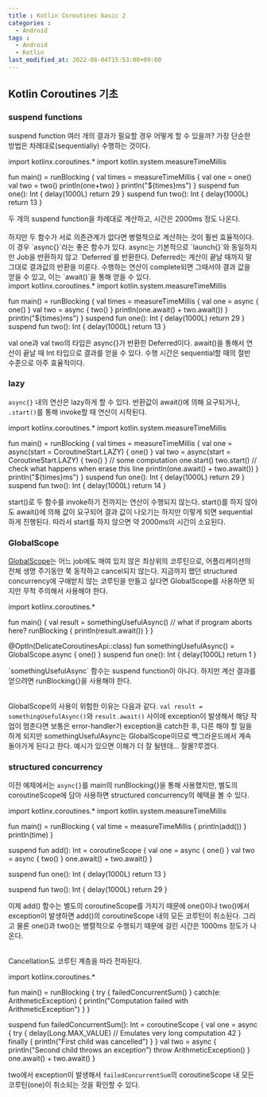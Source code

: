 ```yaml
---
title : Kotlin Coroutines basic 2
categories : 
  - Android
tags :
  - Android 
  - Kotlin
last_modified_at: 2022-08-04T15:53:00+09:00
---
```


<script src="https://unpkg.com/kotlin-playground@1" data-selector=".kotlin-code"></script>


## Kotlin Coroutines 기초

### suspend functions

suspend function 여러 개의 결과가 필요할 경우 어떻게 할 수 있을까? 가장 단순한 방법은 차례대로(sequentially) 수행하는 것이다.
<div class="kotlin-code"  theme="darcula" >
import kotlinx.coroutines.*
import kotlin.system.measureTimeMillis

fun main() = runBlocking {
    val times = measureTimeMillis {
        val one = one()
        val two = two()
        println(one+two)
    }
    println("${times}ms")
}
suspend fun one(): Int {
    delay(1000L)
    return 29
}
suspend fun two(): Int {
    delay(1000L)
    return 13
}
</div>
두 개의 suspend function을 차례대로 계산하고, 시간은 2000ms 정도 나온다. <br /><br />
하지만 두 함수가 서로 의존관계가 없다면 병렬적으로 계산하는 것이 훨씬 효율적이다. 이 경우 `async{}`라는 좋은 함수가 있다. async는 기본적으로 `launch{}`와 동일하지만 Job을 반환하지 않고 `Deferred<T>`를 반환한다. Deferred는 계산이 끝날 때까지 말 그대로 결과값의 반환을 미룬다. 수행하는 연산이 complete되면 그때서야 결과 값을 얻을 수 있고, 이는 `await()`을 통해 얻을 수 있다.
<div class="kotlin-code"  theme="darcula" >
import kotlinx.coroutines.*
import kotlin.system.measureTimeMillis

fun main() = runBlocking {
    val times = measureTimeMillis {
        val one = async { one() }
        val two = async { two() }
        println(one.await() + two.await())
    }
    println("${times}ms")
}
suspend fun one(): Int {
    delay(1000L)
    return 29
}
suspend fun two(): Int {
    delay(1000L)
    return 13
}
</div>
val one과 val two의 타입은 async{}가 반환한 Deferred<Int>이다. await()을 통해서 연산이 끝날 때 Int 타입으로 결과를 얻을 수 있다. 수행 시간은 sequential할 때의 절반 수준으로 아주 효율적이다.
  
### lazy
`async{}` 내의 연산은 lazy하게 할 수 있다. 반환값이 await()에 의해 요구되거나, `.start()`를 통해 invoke할 때 연산이 시작된다.
<div class="kotlin-code"  theme="darcula" >
import kotlinx.coroutines.*
import kotlin.system.measureTimeMillis

fun main() = runBlocking {
    val times = measureTimeMillis {
        val one = async(start = CoroutineStart.LAZY) { one() }
        val two = async(start = CoroutineStart.LAZY) { two() }
        // some computation
        one.start()
        two.start()   // check what happens when erase this line
        println(one.await() + two.await())
    }
    println("${times}ms")
}
suspend fun one(): Int {
    delay(1000L)
    return 29
}
suspend fun two(): Int {
    delay(1000L)
    return 14
}
</div>
start()로 두 함수를 invoke하기 전까지는 연산이 수행되지 않는다. start()를 하지 않아도 await()에 의해 값이 요구되어 결과 값이 나오기는 하지만 이렇게 되면 sequential하게 진행된다. 따라서 start를 하지 않으면 약 2000ms의 시간이 소요된다.
  
### GlobalScope
[GlobalScope]는 어느 job에도 매여 있지 않은 최상위의 코루틴으로, 어플리케이션의 전체 생명 주기동안 쭉 동작하고 cancel되지 않는다. 지금까지 했던 structured concurrency에 구애받지 않는 코루틴을 만들고 싶다면 GlobalScope를 사용하면 되지만 무척 주의해서 사용해야 한다.
<div class="kotlin-code"  theme="darcula" >
import kotlinx.coroutines.*

fun main() {
    val result = somethingUsefulAsync()
    // what if program aborts here?
    runBlocking {
        println(result.await())
    }
}

@OptIn(DelicateCoroutinesApi::class)
fun somethingUsefulAsync() = GlobalScope.async {
    one()
}
suspend fun one(): Int {
    delay(1000L)
    return 1
}
</div>
`somethingUsefulAsync` 함수는 suspend function이 아니다. 하지만 계산 결과를 얻으려면 runBlocking{}을 사용해야 한다.<br /><br />
 
 GlobalScope의 사용이 위험한 이유는 다음과 같다. `val result = somethingUsefulAsync()`와 `result.await()` 사이에 exception이 발생해서 해당 작업이 멈춘다면 보통은 error-handler가 exception을 catch한 후, 다른 해야 할 일을 하게 되지만 somethingUsefulAsync는 GlobalScope이므로 백그라운드에서 계속 돌아가게 된다고 한다. 예시가 있으면 이해가 더 잘 될텐데... 잘몰?루겠다.
  
### structured concurrency
이전 예제에서는 `async{}`를 main의 runBlocking{}을 통해 사용했지만, 별도의 coroutineScope에 담아 사용하면 structured concurrency의 혜택을 볼 수 있다.
<div class="kotlin-code"  theme="darcula" >
import kotlinx.coroutines.*
import kotlin.system.measureTimeMillis

fun main() = runBlocking {
    val time = measureTimeMillis {
        println(add())
    }
    println(time)
}

suspend fun add(): Int = coroutineScope {
    val one = async { one() }
    val two = async { two() }
    one.await() + two.await()
}

suspend fun one(): Int {
    delay(1000L)
    return 13
}

suspend fun two(): Int {
    delay(1000L)
    return 29
}
</div>
  
이제 add() 함수는 별도의 coroutineScope를 가지기 때문에 one()이나 two()에서 exception이 발생하면 add()의 coroutineScope 내의 모든 코루틴이 취소된다. 그리고 물론 one()과 two()는 병렬적으로 수행되기 때문에 걸린 시간은 1000ms 정도가 나온다. <br /><br />
 
Cancellation도 코루틴 계층을 따라 전파된다.
<div class="kotlin-code"  theme="darcula" >
import kotlinx.coroutines.*

fun main() = runBlocking<Unit> {
    try {
        failedConcurrentSum()
    } catch(e: ArithmeticException) {
        println("Computation failed with ArithmeticException")
    }
}

suspend fun failedConcurrentSum(): Int = coroutineScope {
    val one = async<Int> { 
        try {
            delay(Long.MAX_VALUE) // Emulates very long computation
            42
        } finally {
            println("First child was cancelled")
        }
    }
    val two = async<Int> { 
        println("Second child throws an exception")
        throw ArithmeticException()
    }
    one.await() + two.await()
}
</div>
  
two에서 exception이 발생해서 `failedConcurrentSum`의 coroutineScope 내 모든 코루틴(one)이 취소되는 것을 확인할 수 있다.
  
[GlobalScope]: https://kotlinlang.org/api/kotlinx.coroutines/kotlinx-coroutines-core/kotlinx.coroutines/-global-scope/
